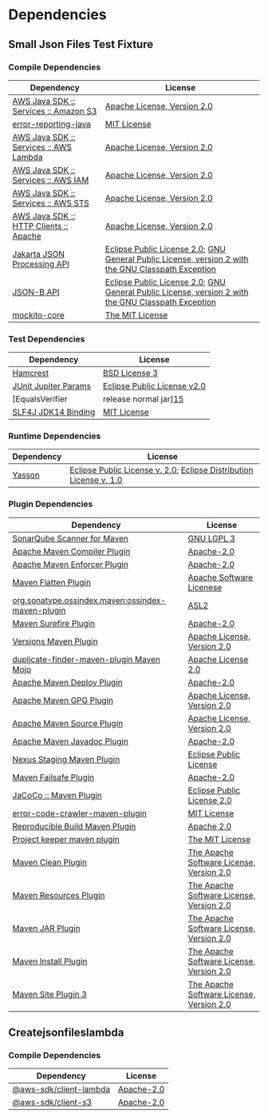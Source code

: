 <!-- @formatter:off -->
# Dependencies

## Small Json Files Test Fixture

### Compile Dependencies

| Dependency                                  | License                                                                                                      |
| ------------------------------------------- | ------------------------------------------------------------------------------------------------------------ |
| [AWS Java SDK :: Services :: Amazon S3][0]  | [Apache License, Version 2.0][1]                                                                             |
| [error-reporting-java][2]                   | [MIT License][3]                                                                                             |
| [AWS Java SDK :: Services :: AWS Lambda][0] | [Apache License, Version 2.0][1]                                                                             |
| [AWS Java SDK :: Services :: AWS IAM][0]    | [Apache License, Version 2.0][1]                                                                             |
| [AWS Java SDK :: Services :: AWS STS][0]    | [Apache License, Version 2.0][1]                                                                             |
| [AWS Java SDK :: HTTP Clients :: Apache][4] | [Apache License, Version 2.0][1]                                                                             |
| [Jakarta JSON Processing API][5]            | [Eclipse Public License 2.0][6]; [GNU General Public License, version 2 with the GNU Classpath Exception][7] |
| [JSON-B API][8]                             | [Eclipse Public License 2.0][6]; [GNU General Public License, version 2 with the GNU Classpath Exception][7] |
| [mockito-core][9]                           | [The MIT License][10]                                                                                        |

### Test Dependencies

| Dependency                                | License                           |
| ----------------------------------------- | --------------------------------- |
| [Hamcrest][11]                            | [BSD License 3][12]               |
| [JUnit Jupiter Params][13]                | [Eclipse Public License v2.0][14] |
| [EqualsVerifier | release normal jar][15] | [Apache License, Version 2.0][16] |
| [SLF4J JDK14 Binding][17]                 | [MIT License][18]                 |

### Runtime Dependencies

| Dependency   | License                                                                        |
| ------------ | ------------------------------------------------------------------------------ |
| [Yasson][19] | [Eclipse Public License v. 2.0][20]; [Eclipse Distribution License v. 1.0][21] |

### Plugin Dependencies

| Dependency                                              | License                                        |
| ------------------------------------------------------- | ---------------------------------------------- |
| [SonarQube Scanner for Maven][22]                       | [GNU LGPL 3][23]                               |
| [Apache Maven Compiler Plugin][24]                      | [Apache-2.0][16]                               |
| [Apache Maven Enforcer Plugin][25]                      | [Apache-2.0][16]                               |
| [Maven Flatten Plugin][26]                              | [Apache Software Licenese][16]                 |
| [org.sonatype.ossindex.maven:ossindex-maven-plugin][27] | [ASL2][28]                                     |
| [Maven Surefire Plugin][29]                             | [Apache-2.0][16]                               |
| [Versions Maven Plugin][30]                             | [Apache License, Version 2.0][16]              |
| [duplicate-finder-maven-plugin Maven Mojo][31]          | [Apache License 2.0][32]                       |
| [Apache Maven Deploy Plugin][33]                        | [Apache-2.0][16]                               |
| [Apache Maven GPG Plugin][34]                           | [Apache License, Version 2.0][16]              |
| [Apache Maven Source Plugin][35]                        | [Apache License, Version 2.0][16]              |
| [Apache Maven Javadoc Plugin][36]                       | [Apache-2.0][16]                               |
| [Nexus Staging Maven Plugin][37]                        | [Eclipse Public License][38]                   |
| [Maven Failsafe Plugin][39]                             | [Apache-2.0][16]                               |
| [JaCoCo :: Maven Plugin][40]                            | [Eclipse Public License 2.0][41]               |
| [error-code-crawler-maven-plugin][42]                   | [MIT License][43]                              |
| [Reproducible Build Maven Plugin][44]                   | [Apache 2.0][28]                               |
| [Project keeper maven plugin][45]                       | [The MIT License][46]                          |
| [Maven Clean Plugin][47]                                | [The Apache Software License, Version 2.0][28] |
| [Maven Resources Plugin][48]                            | [The Apache Software License, Version 2.0][28] |
| [Maven JAR Plugin][49]                                  | [The Apache Software License, Version 2.0][28] |
| [Maven Install Plugin][50]                              | [The Apache Software License, Version 2.0][28] |
| [Maven Site Plugin 3][51]                               | [The Apache Software License, Version 2.0][28] |

## Createjsonfileslambda

### Compile Dependencies

| Dependency                   | License          |
| ---------------------------- | ---------------- |
| [@aws-sdk/client-lambda][52] | [Apache-2.0][53] |
| [@aws-sdk/client-s3][54]     | [Apache-2.0][53] |

[0]: https://aws.amazon.com/sdkforjava
[1]: https://aws.amazon.com/apache2.0
[2]: https://github.com/exasol/error-reporting-java/
[3]: https://github.com/exasol/error-reporting-java/blob/main/LICENSE
[4]: https://aws.amazon.com/sdkforjava/http-clients/apache-client
[5]: https://github.com/eclipse-ee4j/jsonp
[6]: https://projects.eclipse.org/license/epl-2.0
[7]: https://projects.eclipse.org/license/secondary-gpl-2.0-cp
[8]: https://github.com/eclipse-ee4j/jsonb-api
[9]: https://github.com/mockito/mockito
[10]: https://github.com/mockito/mockito/blob/main/LICENSE
[11]: http://hamcrest.org/JavaHamcrest/
[12]: http://opensource.org/licenses/BSD-3-Clause
[13]: https://junit.org/junit5/
[14]: https://www.eclipse.org/legal/epl-v20.html
[15]: https://www.jqno.nl/equalsverifier
[16]: https://www.apache.org/licenses/LICENSE-2.0.txt
[17]: http://www.slf4j.org
[18]: http://www.opensource.org/licenses/mit-license.php
[19]: https://projects.eclipse.org/projects/ee4j.yasson
[20]: http://www.eclipse.org/legal/epl-v20.html
[21]: http://www.eclipse.org/org/documents/edl-v10.php
[22]: http://sonarsource.github.io/sonar-scanner-maven/
[23]: http://www.gnu.org/licenses/lgpl.txt
[24]: https://maven.apache.org/plugins/maven-compiler-plugin/
[25]: https://maven.apache.org/enforcer/maven-enforcer-plugin/
[26]: https://www.mojohaus.org/flatten-maven-plugin/
[27]: https://sonatype.github.io/ossindex-maven/maven-plugin/
[28]: http://www.apache.org/licenses/LICENSE-2.0.txt
[29]: https://maven.apache.org/surefire/maven-surefire-plugin/
[30]: https://www.mojohaus.org/versions/versions-maven-plugin/
[31]: https://github.com/basepom/duplicate-finder-maven-plugin
[32]: http://www.apache.org/licenses/LICENSE-2.0.html
[33]: https://maven.apache.org/plugins/maven-deploy-plugin/
[34]: https://maven.apache.org/plugins/maven-gpg-plugin/
[35]: https://maven.apache.org/plugins/maven-source-plugin/
[36]: https://maven.apache.org/plugins/maven-javadoc-plugin/
[37]: http://www.sonatype.com/public-parent/nexus-maven-plugins/nexus-staging/nexus-staging-maven-plugin/
[38]: http://www.eclipse.org/legal/epl-v10.html
[39]: https://maven.apache.org/surefire/maven-failsafe-plugin/
[40]: https://www.jacoco.org/jacoco/trunk/doc/maven.html
[41]: https://www.eclipse.org/legal/epl-2.0/
[42]: https://github.com/exasol/error-code-crawler-maven-plugin/
[43]: https://github.com/exasol/error-code-crawler-maven-plugin/blob/main/LICENSE
[44]: http://zlika.github.io/reproducible-build-maven-plugin
[45]: https://github.com/exasol/project-keeper/
[46]: https://github.com/exasol/project-keeper/blob/main/LICENSE
[47]: http://maven.apache.org/plugins/maven-clean-plugin/
[48]: http://maven.apache.org/plugins/maven-resources-plugin/
[49]: http://maven.apache.org/plugins/maven-jar-plugin/
[50]: http://maven.apache.org/plugins/maven-install-plugin/
[51]: http://maven.apache.org/plugins/maven-site-plugin/
[52]: https://registry.npmjs.org/@aws-sdk/client-lambda/-/client-lambda-3.326.0.tgz
[53]: https://github.com/aws/aws-sdk-js-v3
[54]: https://registry.npmjs.org/@aws-sdk/client-s3/-/client-s3-3.326.0.tgz
